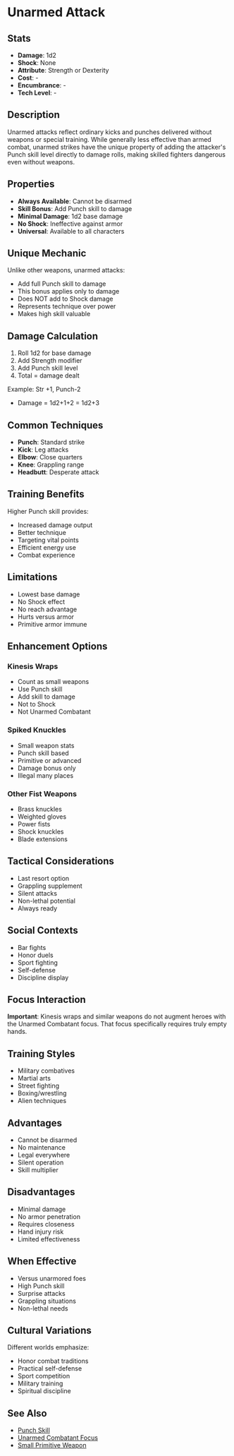 # Unarmed Attack

## Stats
- **Damage**: 1d2
- **Shock**: None
- **Attribute**: Strength or Dexterity
- **Cost**: -
- **Encumbrance**: -
- **Tech Level**: -

## Description
Unarmed attacks reflect ordinary kicks and punches delivered without weapons or special training. While generally less effective than armed combat, unarmed strikes have the unique property of adding the attacker's Punch skill level directly to damage rolls, making skilled fighters dangerous even without weapons.

## Properties
- **Always Available**: Cannot be disarmed
- **Skill Bonus**: Add Punch skill to damage
- **Minimal Damage**: 1d2 base damage
- **No Shock**: Ineffective against armor
- **Universal**: Available to all characters

## Unique Mechanic
Unlike other weapons, unarmed attacks:
- Add full Punch skill to damage
- This bonus applies only to damage
- Does NOT add to Shock damage
- Represents technique over power
- Makes high skill valuable

## Damage Calculation
1. Roll 1d2 for base damage
2. Add Strength modifier
3. Add Punch skill level
4. Total = damage dealt

Example: Str +1, Punch-2
- Damage = 1d2+1+2 = 1d2+3

## Common Techniques
- **Punch**: Standard strike
- **Kick**: Leg attacks
- **Elbow**: Close quarters
- **Knee**: Grappling range
- **Headbutt**: Desperate attack

## Training Benefits
Higher Punch skill provides:
- Increased damage output
- Better technique
- Targeting vital points
- Efficient energy use
- Combat experience

## Limitations
- Lowest base damage
- No Shock effect
- No reach advantage
- Hurts versus armor
- Primitive armor immune

## Enhancement Options
### Kinesis Wraps
- Count as small weapons
- Use Punch skill
- Add skill to damage
- Not to Shock
- Not Unarmed Combatant

### Spiked Knuckles
- Small weapon stats
- Punch skill based
- Primitive or advanced
- Damage bonus only
- Illegal many places

### Other Fist Weapons
- Brass knuckles
- Weighted gloves
- Power fists
- Shock knuckles
- Blade extensions

## Tactical Considerations
- Last resort option
- Grappling supplement
- Silent attacks
- Non-lethal potential
- Always ready

## Social Contexts
- Bar fights
- Honor duels
- Sport fighting
- Self-defense
- Discipline display

## Focus Interaction
**Important**: Kinesis wraps and similar weapons do not augment heroes with the Unarmed Combatant focus. That focus specifically requires truly empty hands.

## Training Styles
- Military combatives
- Martial arts
- Street fighting
- Boxing/wrestling
- Alien techniques

## Advantages
- Cannot be disarmed
- No maintenance
- Legal everywhere
- Silent operation
- Skill multiplier

## Disadvantages
- Minimal damage
- No armor penetration
- Requires closeness
- Hand injury risk
- Limited effectiveness

## When Effective
- Versus unarmored foes
- High Punch skill
- Surprise attacks
- Grappling situations
- Non-lethal needs

## Cultural Variations
Different worlds emphasize:
- Honor combat traditions
- Practical self-defense
- Sport competition
- Military training
- Spiritual discipline

## See Also
- [Punch Skill](../../skills/punch.md)
- [Unarmed Combatant Focus](../../character-creation/foci/unarmed-combatant.md)
- [Small Primitive Weapon](small-primitive-weapon.md)